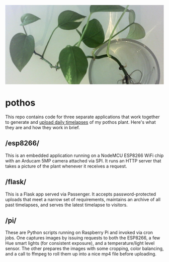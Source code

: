 ![pothos plant](pothos.jpg)
# pothos
This repo contains code for three separate applications that work together to generate and [upload daily timelapses](http://pothos.evanking.io) of my pothos plant. Here's what they are and how they work in brief.

## /esp8266/
This is an embedded application running on a NodeMCU ESP8266 WiFi chip with an Arducam 5MP camera attached via SPI. It runs an HTTP server that takes a picture of the plant whenever it receives a request.

## /flask/
This is a Flask app served via Passenger. It accepts password-protected uploads that meet a narrow set of requirements, maintains an archive of all past timelapses, and serves the latest timelapse to visitors.

## /pi/
These are Python scripts running on Raspberry Pi and invoked via cron jobs. One captures images by issuing requests to both the ESP8266, a few Hue smart lights (for consistent exposure), and a temperature/light level sensor. The other prepares the images with some cropping, color balancing, and a call to ffmpeg to roll them up into a nice mp4 file before uploading.
